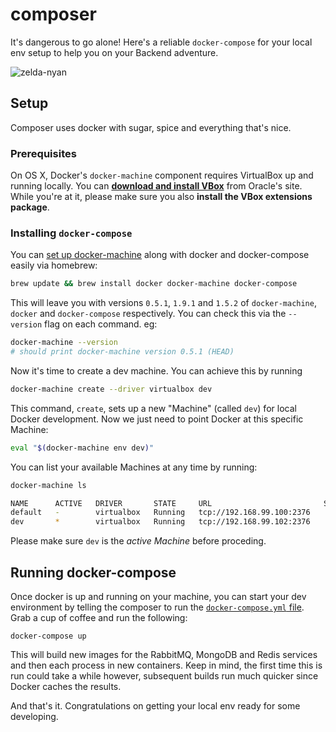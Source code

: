 # composer
It's dangerous to go alone! Here's a reliable `docker-compose` for your local env setup to help you on your Backend adventure.

![zelda-nyan](http://i1.kym-cdn.com/photos/images/original/000/402/521/a01.png "something something")


## Setup

Composer uses docker with sugar, spice and everything that's nice.

### Prerequisites

On OS X, Docker's `docker-machine` component requires VirtualBox up and running locally. You can **[download and install VBox][vbox-setup]** from Oracle's site. While you're at it, please make sure you also **install the VBox extensions package**.

### Installing `docker-compose`

You can [set up docker-machine][setup] along with docker and docker-compose easily via homebrew:

```bash
brew update && brew install docker docker-machine docker-compose
```

This will leave you with versions `0.5.1`, `1.9.1` and `1.5.2` of `docker-machine`, `docker` and `docker-compose` respectively. You can check this via the `--version` flag on each command. eg:

```bash
docker-machine --version 
# should print docker-machine version 0.5.1 (HEAD)
```

Now it's time to create a dev machine. You can achieve this by running

```bash
docker-machine create --driver virtualbox dev
```

This command, `create`, sets up a new "Machine" (called `dev`) for local Docker development. Now we just need to point Docker at this specific Machine:

```bash
eval "$(docker-machine env dev)"
```

You can list your available Machines at any time by running:

```bash
docker-machine ls

NAME      ACTIVE   DRIVER       STATE     URL                         SWARM
default   -        virtualbox   Running   tcp://192.168.99.100:2376
dev       *        virtualbox   Running   tcp://192.168.99.102:2376
```

Please make sure `dev` is the *active Machine* before proceding.


## Running docker-compose

Once docker is up and running on your machine, you can start your dev environment by telling the composer to run the [`docker-compose.yml` file][compose-file]. Grab a cup of coffee and run the following:

```
docker-compose up
```

This will build new images for the RabbitMQ, MongoDB and Redis services and then each process in new containers. Keep in mind, the first time this is run could take a while however, subsequent builds run much quicker since Docker caches the results.

And that's it. Congratulations on getting your local env ready for some developing.


[setup]: https://docs.docker.com/machine/get-started/
[compose-file]: https://docs.docker.com/compose/compose-file/
[vbox-setup]: https://www.virtualbox.org/wiki/Downloads

